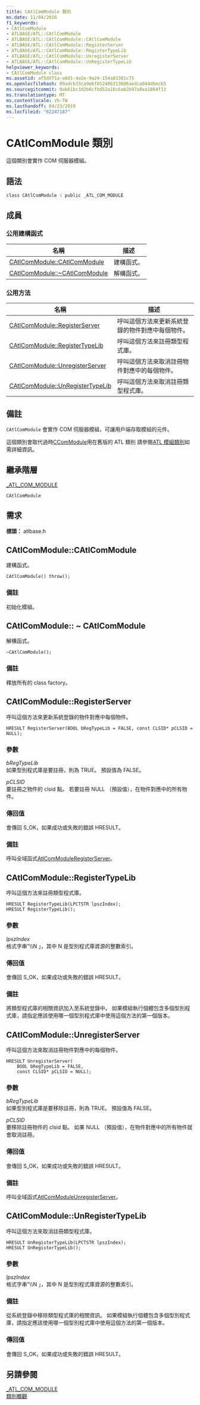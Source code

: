 ```yaml
---
title: CAtlComModule 類別
ms.date: 11/04/2016
f1_keywords:
- CAtlComModule
- ATLBASE/ATL::CAtlComModule
- ATLBASE/ATL::CAtlComModule::CAtlComModule
- ATLBASE/ATL::CAtlComModule::RegisterServer
- ATLBASE/ATL::CAtlComModule::RegisterTypeLib
- ATLBASE/ATL::CAtlComModule::UnregisterServer
- ATLBASE/ATL::CAtlComModule::UnRegisterTypeLib
helpviewer_keywords:
- CAtlComModule class
ms.assetid: af5dd71a-a0d1-4a2e-9a24-154a03381c75
ms.openlocfilehash: 09adcb33ca9e6f8524063130d6aedca044d6ecb5
ms.sourcegitcommit: 0ab61bc3d2b6cfbd52a16c6ab2b97a8ea1864f12
ms.translationtype: MT
ms.contentlocale: zh-TW
ms.lasthandoff: 04/23/2019
ms.locfileid: "62247187"
---
```

# <a name="catlcommodule-class"></a>CAtlComModule 類別

這個類別會實作 COM 伺服器模組。

## <a name="syntax"></a>語法

```
class CAtlComModule : public _ATL_COM_MODULE
```

## <a name="members"></a>成員

### <a name="public-constructors"></a>公用建構函式

|名稱|描述|
|----------|-----------------|
|[CAtlComModule::CAtlComModule](#catlcommodule)|建構函式。|
|[CAtlComModule::~CAtlComModule](#dtor)|解構函式。|

### <a name="public-methods"></a>公用方法

|名稱|描述|
|----------|-----------------|
|[CAtlComModule::RegisterServer](#registerserver)|呼叫這個方法來更新系統登錄的物件對應中每個物件。|
|[CAtlComModule::RegisterTypeLib](#registertypelib)|呼叫這個方法來註冊類型程式庫。|
|[CAtlComModule::UnregisterServer](#unregisterserver)|呼叫這個方法來取消註冊物件對應中的每個物件。|
|[CAtlComModule::UnRegisterTypeLib](#unregistertypelib)|呼叫這個方法來取消註冊類型程式庫。|

## <a name="remarks"></a>備註

`CAtlComModule` 會實作 COM 伺服器模組，可讓用戶端存取模組的元件。

這個類別會取代過時[CComModule](../../atl/reference/ccommodule-class.md)用在舊版的 ATL 類別 請參閱[ATL 模組類別](../../atl/atl-module-classes.md)如需詳細資訊。

## <a name="inheritance-hierarchy"></a>繼承階層

[_ATL_COM_MODULE](atl-typedefs.md#_atl_com_module)

`CAtlComModule`

## <a name="requirements"></a>需求

**標頭：** atlbase.h

##  <a name="catlcommodule"></a>  CAtlComModule::CAtlComModule

建構函式。

```
CAtlComModule() throw();
```

### <a name="remarks"></a>備註

初始化模組。

##  <a name="dtor"></a>  CAtlComModule:: ~ CAtlComModule

解構函式。

```
~CAtlComModule();
```

### <a name="remarks"></a>備註

釋放所有的 class factory。

##  <a name="registerserver"></a>  CAtlComModule::RegisterServer

呼叫這個方法來更新系統登錄的物件對應中每個物件。

```
HRESULT RegisterServer(BOOL bRegTypeLib = FALSE, const CLSID* pCLSID = NULL);
```

### <a name="parameters"></a>參數

*bRegTypeLib*<br/>
如果型別程式庫是要註冊，則為 TRUE。 預設值為 FALSE。

*pCLSID*<br/>
要註冊之物件的 clsid 點。 若要註冊 NULL （預設值），在物件對應中的所有物件。

### <a name="return-value"></a>傳回值

會傳回 S_OK，如果成功或失敗的錯誤 HRESULT。

### <a name="remarks"></a>備註

呼叫全域函式[AtlComModuleRegisterServer](server-registration-global-functions.md#atlcommoduleregisterserver)。

##  <a name="registertypelib"></a>  CAtlComModule::RegisterTypeLib

呼叫這個方法來註冊類型程式庫。

```
HRESULT RegisterTypeLib(LPCTSTR lpszIndex);
HRESULT RegisterTypeLib();
```

### <a name="parameters"></a>參數

*lpszIndex*<br/>
格式字串"\\\N 」，其中 N 是型別程式庫資源的整數索引。

### <a name="return-value"></a>傳回值

會傳回 S_OK，如果成功或失敗的錯誤 HRESULT。

### <a name="remarks"></a>備註

將類型程式庫的相關資訊加入至系統登錄中。 如果模組執行個體包含多個型別程式庫，請指定應該使用哪一個型別程式庫中使用這個方法的第一個版本。

##  <a name="unregisterserver"></a>  CAtlComModule::UnregisterServer

呼叫這個方法來取消註冊物件對應中的每個物件。

```
HRESULT UnregisterServer(
    BOOL bRegTypeLib = FALSE,
    const CLSID* pCLSID = NULL);
```

### <a name="parameters"></a>參數

*bRegTypeLib*<br/>
如果型別程式庫是要移除註冊，則為 TRUE。 預設值為 FALSE。

*pCLSID*<br/>
要移除註冊物件的 clsid 點。 如果 NULL （預設值），在物件對應中的所有物件就會取消註冊。

### <a name="return-value"></a>傳回值

會傳回 S_OK，如果成功或失敗的錯誤 HRESULT。

### <a name="remarks"></a>備註

呼叫全域函式[AtlComModuleUnregisterServer](server-registration-global-functions.md#atlcommoduleunregisterserver)。

##  <a name="unregistertypelib"></a>  CAtlComModule::UnRegisterTypeLib

呼叫這個方法來取消註冊類型程式庫。

```
HRESULT UnRegisterTypeLib(LPCTSTR lpszIndex);
HRESULT UnRegisterTypeLib();
```

### <a name="parameters"></a>參數

*lpszIndex*<br/>
格式字串"\\\N 」，其中 N 是型別程式庫資源的整數索引。

### <a name="remarks"></a>備註

從系統登錄中移除類型程式庫的相關資訊。 如果模組執行個體包含多個型別程式庫，請指定應該使用哪一個型別程式庫中使用這個方法的第一個版本。

### <a name="return-value"></a>傳回值

會傳回 S_OK，如果成功或失敗的錯誤 HRESULT。

## <a name="see-also"></a>另請參閱

[_ATL_COM_MODULE](atl-typedefs.md#_atl_com_module)<br/>
[類別概觀](../../atl/atl-class-overview.md)
